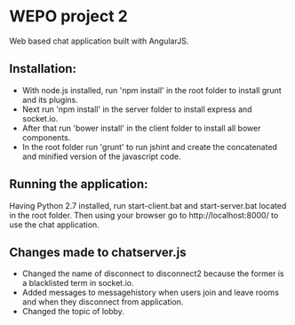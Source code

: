 # WEPO project 2
Web based chat application built with AngularJS.

## Installation:
* With node.js installed, run 'npm install' in the root folder to install grunt and its plugins. 
* Next run 'npm install' in the server folder to install express and socket.io.
* After that run 'bower install' in the client folder to install all bower components.
* In the root folder run 'grunt' to run jshint and create the concatenated and minified version of the javascript code.

## Running the application:
Having Python 2.7 installed, run start-client.bat and start-server.bat located in the root folder. Then using your browser go to http://localhost:8000/ to use the chat application.

## Changes made to chatserver.js
* Changed the name of disconnect to disconnect2 because the former is a blacklisted term in socket.io.
* Added messages to messagehistory when users join and leave rooms and when they disconnect from application. 
* Changed the topic of lobby.
